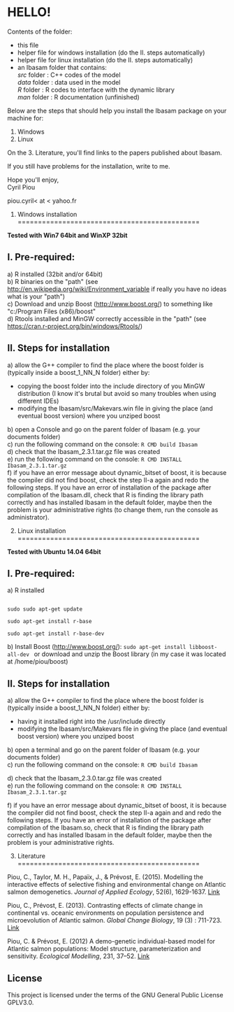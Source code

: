 HELLO!
========
              
Contents of the folder:  
- this file  
- helper file for windows installation (do the II. steps automatically)  
- helper file for linux installation (do the II. steps automatically)  
- an Ibasam folder that contains:  
  *src* folder : C++ codes of the model  
  *data* folder : data used in the model  
  *R* folder : R codes to interface with the dynamic library  
  *man* folder : R documentation (unfinished)  

Below are the steps that should help you install the Ibasam package on your machine for:  
1. Windows              
2. Linux 

On the 3. Literature, you'll find links to the papers published about Ibasam.

If you still have problems for the installation, write to me.
      
Hope you'll enjoy,  
Cyril Piou

piou.cyril< at < yahoo.fr



1. Windows installation  
=============================================

**Tested with Win7 64bit and WinXP 32bit**

I. Pre-required:
---
  a) R installed (32bit and/or 64bit)  
  b) R binaries on the "path" (see http://en.wikipedia.org/wiki/Environment_variable if really you have no ideas what is your "path")  
  c) Download and unzip Boost (http://www.boost.org/) to something like "c:/Program Files (x86)/boost"   
  d) Rtools installed and MinGW correctly accessible in the "path" (see https://cran.r-project.org/bin/windows/Rtools/) 

II. Steps for installation
---
  a) allow the G++ compiler to find the place where the boost folder is (typically inside a boost_1_NN_N folder) either by:  
  - copying the boost folder into the include directory of you MinGW distribution (I know it's brutal but avoid so many troubles when using different IDEs)  
  - modifying the Ibasam/src/Makevars.win file in giving the place (and eventual boost version) where you unziped boost  
      
  b) open a Console and go on the parent folder of Ibasam (e.g. your documents folder)  
  c) run the following command on the console: 
  ```R CMD build Ibasam ```  
  d) check that the Ibasam_2.3.1.tar.gz file was created  
  e) run the following command on the console: 
  ```R CMD INSTALL Ibasam_2.3.1.tar.gz ```  
  f) if you have an error message about dynamic_bitset of boost, it is because the compiler did not find boost, check the step II-a again and redo the following steps. If you have an error of installation of the package after compilation of the Ibasam.dll, check that R is finding the library path correctly and has installed Ibasam in the default folder, maybe then the problem is your administrative rights (to change them, run the console as administrator).  



2. Linux installation
=============================================

 **Tested with Ubuntu 14.04 64bit**
 

I. Pre-required:  
----
  a) R installed  
  
  ```
  
  sudo sudo apt-get update
  
  sudo apt-get install r-base
  
  sudo apt-get install r-base-dev  
 ```
 
    
  b) Install Boost (http://www.boost.org/):
  ```sudo apt-get install libboost-all-dev ```
  or download and unzip the Boost library (in my case it was located at /home/piou/boost)

II. Steps for installation
---
  a) allow the G++ compiler to find the place where the boost folder is (typically inside a boost_1_NN_N folder) either by: 
  - having it installed right into the /usr/include directly
  - modifying the Ibasam/src/Makevars file in giving the place (and eventual boost version) where you unziped boost 
  
  b) open a terminal and go on the parent folder of Ibasam (e.g. your documents folder)  
  c) run the following command on the console: 
  ```R CMD build Ibasam ```
   
  d) check that the Ibasam_2.3.0.tar.gz file was created  
  e) run the following command on the console: 
  ```R CMD INSTALL Ibasam_2.3.1.tar.gz ```
   
  f) if you have an error message about dynamic_bitset of boost, it is because the compiler did not find boost, check the step II-a again and and redo the following steps. If you have an error of installation of the package after compilation of the Ibasam.so, check that R is finding the library path correctly and has installed Ibasam in the default folder, maybe then the problem is your administrative rights. 
  
  

3. Literature  
=============================================

Piou, C., Taylor, M. H., Papaïx, J., & Prévost, E. (2015). Modelling the interactive effects of selective fishing and environmental change on Atlantic salmon demogenetics. *Journal of Applied Ecology*, 52(6), 1629-1637. [Link](http://onlinelibrary.wiley.com/doi/10.1111/1365-2664.12512/abstract)

Piou, C., Prévost, E. (2013). Contrasting effects of climate change in continental vs. oceanic environments on population persistence and microevolution of Atlantic salmon. *Global Change Biology*, 19 (3) : 711-723. [Link](http://onlinelibrary.wiley.com/doi/10.1111/gcb.12085/abstract)

Piou, C. & Prévost, E. (2012) A demo-genetic individual-based model for Atlantic salmon populations: Model structure, parameterization and sensitivity. *Ecological Modelling*, 231, 37–52. [Link](http://www.sciencedirect.com/science/article/pii/S0304380012000543)


License
---

This project is licensed under the terms of the GNU General Public License GPLV3.0.
